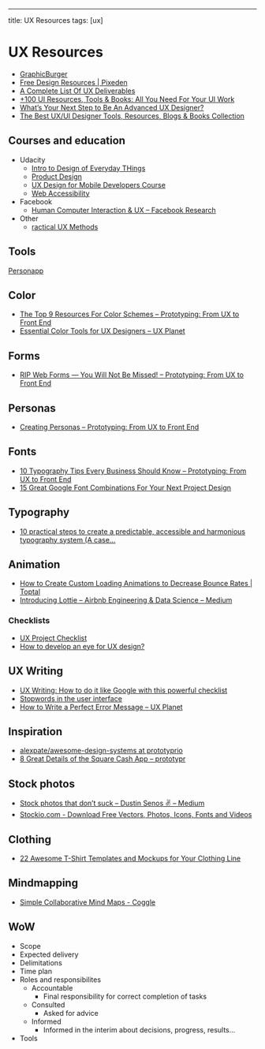 ---
title: UX Resources
tags: [ux]

# UX Resources

* [GraphicBurger](http://graphicburger.com/)
* [Free Design Resources | Pixeden](https://www.pixeden.com/free-design-web-resources)
* [A Complete List Of UX Deliverables](https://uxplanet.org/a-complete-list-of-ux-deliverables-d62ccf1de434)
* [+100 UI Resources, Tools & Books: All You Need For Your UI Work](https://uxplanet.org/100-ui-resources-tools-books-all-you-need-for-your-ui-work-ad959719fdca)
* [What’s Your Next Step to Be An Advanced UX Designer?](https://blog.prototypr.io/whats-your-next-step-to-be-an-advanced-ux-designer-5ce270007301)
* [The Best UX/UI Designer Tools, Resources, Blogs & Books Collection](https://uxplanet.org/the-best-ux-ui-designer-tools-resources-blogs-books-collection-2d045592d7d7)

## Courses and education

* Udacity
  * [Intro to Design of Everyday THings](https://www.udacity.com/course/intro-to-the-design-of-everyday-things--design101)
  * [Product Design](https://www.udacity.com/course/product-design--ud509)
  * [UX Design for Mobile Developers Course](https://www.udacity.com/course/ux-design-for-mobile-developers--ud849)
  * [Web Accessibility](https://www.udacity.com/course/web-accessibility--ud891)
* Facebook
  * [Human Computer Interaction & UX – Facebook Research](https://research.fb.com/category/human-computer-interaction-and-ux/)
* Other
  * [ractical UX Methods](http://practicaluxmethods.com/)
  
## Tools

[Personapp](http://personapp.io/)

## Color

* [The Top 9 Resources For Color Schemes – Prototyping: From UX to Front End](https://blog.prototypr.io/the-top-9-resources-for-color-schemes-f75ea1630dd9)
* [Essential Color Tools for UX Designers – UX Planet](https://uxplanet.org/essential-color-tools-for-ux-designers-530036eaf9ae)

## Forms

* [RIP Web Forms — You Will Not Be Missed! – Prototyping: From UX to Front End](https://blog.prototypr.io/rip-web-forms-you-will-not-be-missed-7d9eecdc0df2)

## Personas

* [Creating Personas – Prototyping: From UX to Front End](https://blog.prototypr.io/personas-74c4e1c12ee2)

## Fonts

* [10 Typography Tips Every Business Should Know – Prototyping: From UX to Front End](https://blog.prototypr.io/10-typography-tips-every-business-should-know-b62483899d14)
* [15 Great Google Font Combinations For Your Next Project Design](https://webdesignledger.com/15-great-google-font-combinations-for-your-next-project-design/)

## Typography

* [10 practical steps to create a predictable, accessible and harmonious typography system (A case…](https://blog.prototypr.io/10-practical-steps-to-create-a-predictable-accessible-and-harmonious-typography-system-a-case-6c85d901bedd)

## Animation

* [How to Create Custom Loading Animations to Decrease Bounce Rates | Toptal](https://www.toptal.com/designers/product-design/how-to-create-custom-loading-animations-to-decrease-bounce-rates)
* [Introducing Lottie – Airbnb Engineering & Data Science – Medium](https://medium.com/airbnb-engineering/introducing-lottie-4ff4a0afac0e)

### Checklists

* [UX Project Checklist](http://uxchecklist.github.io/)
* [How to develop an eye for UX design?](https://uxplanet.org/how-to-develop-an-eye-for-ux-design-95cca951d7f4)

## UX Writing

* [UX Writing: How to do it like Google with this powerful checklist](https://uxplanet.org/ux-writing-how-to-do-it-like-google-with-this-powerful-checklist-e263cc37f5f1)
* [Stopwords in the user interface](http://ilyabirman.net/meanwhile/all/stopwords-in-user-interface/)
* [How to Write a Perfect Error Message – UX Planet](https://uxplanet.org/how-to-write-a-perfect-error-message-da1ca65a8f36)

## Inspiration

* [alexpate/awesome-design-systems at prototyprio](https://github.com/alexpate/awesome-design-systems?ref=prototyprio&utm_source=prototypr_newsletter&utm_medium=email&utm_campaign=airbnbs_lottie_put_to_the_test_and_awesome_design_systems&utm_term=2017-06-09)
* [8 Great Details of the Square Cash App – prototypr](https://blog.prototypr.io/8-great-details-of-the-square-cash-app-b0bc2250e501)

## Stock photos

* [Stock photos that don’t suck – Dustin Senos ✌️ – Medium](https://medium.com/@dustin/stock-photos-that-dont-suck-62ae4bcbe01b)
* [Stockio.com - Download Free Vectors, Photos, Icons, Fonts and Videos](https://www.stockio.com/)

## Clothing

* [22 Awesome T-Shirt Templates and Mockups for Your Clothing Line](https://www.shopify.co.uk/blog/19495812-22-awesome-t-shirt-templates-and-mockups-for-your-clothing-line)

## Mindmapping

* [Simple Collaborative Mind Maps - Coggle](https://coggle.it/)

## WoW

* Scope
* Expected delivery
* Delimitations
* Time plan
* Roles and responsibilites
  * Accountable
  	* Final responsibility for correct completion of tasks
  * Consulted
    * Asked for advice
  * Informed
    * Informed in the interim about decisions, progress, results...
* Tools

    
